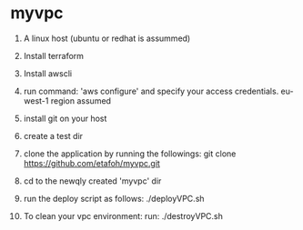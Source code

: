 # myvpc

1) A linux host (ubuntu or redhat is assummed)
2) Install terraform
3) Install awscli
4) run command: 'aws configure' and specify your access credentials. eu-west-1 region assumed
5) install git on your host
6) create a test dir
7) clone the application by running the followings:
    git clone https://github.com/etafoh/myvpc.git
8) cd to the newqly created 'myvpc' dir
9) run the deploy script as follows:
    ./deployVPC.sh
    
10) To clean your vpc environment:
   run:    ./destroyVPC.sh
